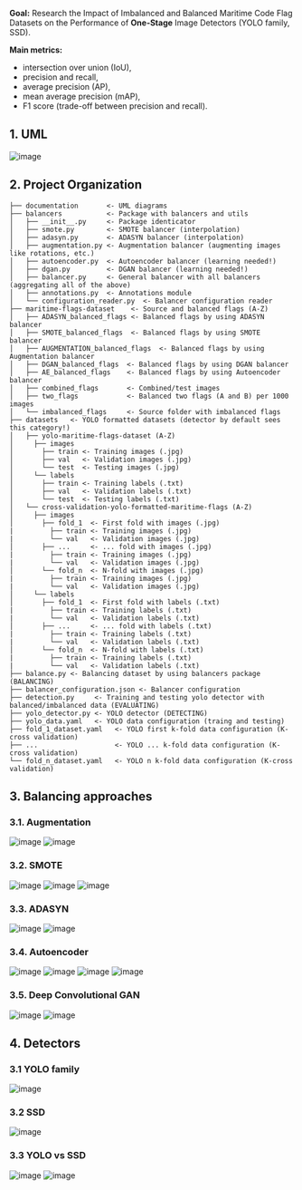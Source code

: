**Goal:** Research the Impact of Imbalanced and Balanced Maritime Code Flag Datasets on the Performance of **One-Stage** Image Detectors (YOLO family, SSD).

**Main metrics:**
* intersection over union (IoU),
* precision and recall,
* average precision (AP),
* mean average precision (mAP),
* F1 score (trade-off between precision and recall).

## 1. UML
![image](https://github.com/user-attachments/assets/91ec7ad1-c5ac-4c0a-a183-0dbfcab81b1f)

## 2. Project Organization
```
├── documentation       <- UML diagrams
├── balancers           <- Package with balancers and utils
│   ├── __init__.py     <- Package identicator
│   ├── smote.py        <- SMOTE balancer (interpolation)
│   ├── adasyn.py       <- ADASYN balancer (interpolation)
│   ├── augmentation.py <- Augmentation balancer (augmenting images like rotations, etc.)
│   ├── autoencoder.py  <- Autoencoder balancer (learning needed!)
│   ├── dgan.py         <- DGAN balancer (learning needed!)
│   ├── balancer.py     <- General balancer with all balancers (aggregating all of the above)
│   ├── annotations.py  <- Annotations module
│   └── configuration_reader.py  <- Balancer configuration reader
├── maritime-flags-dataset    <- Source and balanced flags (A-Z)
│   ├── ADASYN_balanced_flags <- Balanced flags by using ADASYN balancer
│   ├── SMOTE_balanced_flags  <- Balanced flags by using SMOTE balancer
│   ├── AUGMENTATION_balanced_flags  <- Balanced flags by using Augmentation balancer
│   ├── DGAN_balanced_flags  <- Balanced flags by using DGAN balancer
│   ├── AE_balanced_flags    <- Balanced flags by using Autoencoder balancer
│   ├── combined_flags       <- Combined/test images 
│   ├── two_flags            <- Balanced two flags (A and B) per 1000 images
│   └── imbalanced_flags     <- Source folder with imbalanced flags
├── datasets   <- YOLO formatted datasets (detector by default sees this category!)
│   ├── yolo-maritime-flags-dataset (A-Z)
│     ├── images
│       ├── train <- Training images (.jpg)
│       ├── val   <- Validation images (.jpg)
│       └── test  <- Testing images (.jpg)
│     └── labels
│       ├── train <- Training labels (.txt)
│       ├── val   <- Validation labels (.txt)
│       └── test  <- Testing labels (.txt)
│   └── cross-validation-yolo-formatted-maritime-flags (A-Z)
│     ├── images
│       ├── fold_1  <- First fold with images (.jpg)
|         ├── train <- Training images (.jpg)
|         └── val   <- Validation images (.jpg)
│       ├── ...     <- ... fold with images (.jpg)
|         ├── train <- Training images (.jpg)
|         └── val   <- Validation images (.jpg)
│       └── fold_n  <- N-fold with images (.jpg)
|         ├── train <- Training images (.jpg)
|         └── val   <- Validation images (.jpg)
│     └── labels
│       ├── fold_1  <- First fold with labels (.txt)
|         ├── train <- Training labels (.txt)
|         └── val   <- Validation labels (.txt)
│       ├── ...     <- ... fold with labels (.txt)
|         ├── train <- Training labels (.txt)
|         └── val   <- Validation labels (.txt)
│       └── fold_n  <- N-fold with labels (.txt)
|         ├── train <- Training labels (.txt)
|         └── val   <- Validation labels (.txt)
├── balance.py <- Balancing dataset by using balancers package (BALANCING)
├── balancer_configuration.json <- Balancer configuration
├── detection.py     <- Training and testing yolo detector with balanced/imbalanced data (EVALUATING)
├── yolo_detector.py <- YOLO detector (DETECTING)
├── yolo_data.yaml   <- YOLO data configuration (traing and testing)
├── fold_1_dataset.yaml   <- YOLO first k-fold data configuration (K-cross validation)
├── ...                   <- YOLO ... k-fold data configuration (K-cross validation)
└── fold_n_dataset.yaml   <- YOLO n k-fold data configuration (K-cross validation)
```

## 3. Balancing approaches

### 3.1. Augmentation
![image](https://github.com/user-attachments/assets/d97ffb0f-f56e-499f-a6a3-c141c7b9d27c)
![image](https://github.com/user-attachments/assets/ab7e208d-e907-4bf0-bcef-4ce9a17d9e74)

### 3.2. SMOTE
![image](https://github.com/user-attachments/assets/4ae01470-abc5-45e3-a9cb-3f26f25d7564)
![image](https://github.com/user-attachments/assets/07576e54-dd8e-4abf-b47a-6e9fcb605eb4)
![image](https://github.com/user-attachments/assets/3491bfce-3665-4768-b996-18ceb3701a62)

### 3.3. ADASYN
![image](https://github.com/user-attachments/assets/7585f729-a99f-4d8a-9101-82c781084a5b)
![image](https://github.com/user-attachments/assets/5f49fd46-6bf3-4dc9-ab10-b8c242cbe11b)

### 3.4. Autoencoder
![image](https://github.com/user-attachments/assets/d7c0f3cf-1b1d-4e40-ba8b-7067285a9b03)
![image](https://github.com/user-attachments/assets/a258c8e6-738a-4f49-83a9-551c0e417edd)
![image](https://github.com/user-attachments/assets/e1b2da08-eef8-42b9-8601-4f2be1fe45a7)
![image](https://github.com/user-attachments/assets/fa11a4cf-65f0-4c4a-8154-30b7e946c234)

### 3.5. Deep Convolutional GAN
![image](https://github.com/user-attachments/assets/627426ed-7030-46e5-b0e3-4a4a6dfb9237)
![image](https://github.com/user-attachments/assets/eb4c63a1-5853-4534-adba-d06291a44dfd)

## 4. Detectors
### 3.1 YOLO family
![image](https://github.com/user-attachments/assets/88e1b964-b60c-40e1-8f63-1b21734b8544)

### 3.2 SSD
![image](https://github.com/user-attachments/assets/5c9486e3-7e14-497a-a039-7ae29c456438)

### 3.3 YOLO vs SSD
![image](https://github.com/user-attachments/assets/3faf7a1b-261c-4743-90a5-917b08d53bdd)
![image](https://github.com/user-attachments/assets/983a0fb4-e56b-4d4d-8cfa-05634f8ae479)
